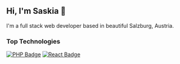 ## Hi, I'm Saskia 👋

I'm a full stack web developer based in beautiful Salzburg, Austria.

### Top Technologies
[![PHP Badge](https://img.shields.io/badge/-PHP-8892BF?style=for-the-badge&labelColor=black&logo=php&logoColor=8892BF)](#)
[![React Badge](https://img.shields.io/badge/-React-61DBFB?style=for-the-badge&labelColor=black&logo=react&logoColor=61DBFB)](#)
